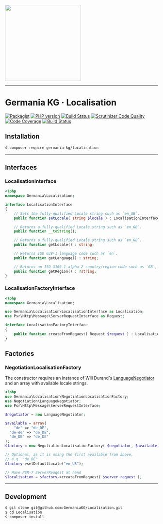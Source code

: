 <img src="https://static.germania-kg.com/logos/ga-logo-2016-web.svgz" width="250px">

------



# Germania KG · Localisation



[![Packagist](https://img.shields.io/packagist/v/germania-kg/localisation.svg?style=flat)](https://packagist.org/packages/germania-kg/localisation)
[![PHP version](https://img.shields.io/packagist/php-v/germania-kg/localisation.svg)](https://packagist.org/packages/germania-kg/localisation)
[![Build Status](https://img.shields.io/travis/GermaniaKG/Localisation.svg?label=Travis%20CI)](https://travis-ci.org/GermaniaKG/Localisation)
[![Scrutinizer Code Quality](https://scrutinizer-ci.com/g/GermaniaKG/Localisation/badges/quality-score.png?b=master)](https://scrutinizer-ci.com/g/GermaniaKG/Localisation/?branch=master)
[![Code Coverage](https://scrutinizer-ci.com/g/GermaniaKG/Localisation/badges/coverage.png?b=master)](https://scrutinizer-ci.com/g/GermaniaKG/Localisation/?branch=master)
[![Build Status](https://scrutinizer-ci.com/g/GermaniaKG/Localisation/badges/build.png?b=master)](https://scrutinizer-ci.com/g/GermaniaKG/Localisation/build-status/master)


## Installation

```bash
$ composer require germania-kg/localisation
```





---



## Interfaces

### LocalisationInterface

```php
<?php
namespace Germania\Localisation;

interface LocalisationInterface 
{
    // Sets the fully-qualified Locale string such as `en_GB`.
    public function setLocale( string $locale ) : LocalisationInterface;

    // Returns a fully-qualified Locale string such as `en_GB`.
    public function __toString();

    // Returns a fully-qualified Locale string such as `en_GB`.
    public function getLocale() : string;

    // Returns ISO 639-1 language code such as `en`.
    public function getLanguage() : string;

  	// Returns an ISO 3166-1 alpha-2 country/region code such as `GB`, if possible.
    public function getRegion() : ?string;
}

```



### LocalisationFactoryInterface

```php
<?php
namespace Germania\Localisation;

use Germania\Localisation\LocalisationInterface as Localisation;
use Psr\Http\Message\ServerRequestInterface as Request;

interface LocalisationFactoryInterface
{
    public function createFromRequest( Request $request ) : Localisation;
}

```



## Factories

### NegotiationLocalisationFactory

The constructor requires an instance of Will Durand´s [LanguageNegotiator](https://github.com/willdurand/Negotiation) and an array with available locale strings.

```php
<?php
use Germania\Localisation\NegotiationLocalisationFactory;
use Negotiation\LanguageNegotiator;
use Psr\Http\Message\ServerRequestInterface;

$negotiator = new LanguageNegotiator;

$available = array(
	"de" => "de_DE",
  "de-de" => "de_DE",
  "de_DE" => "de_DE"
);
$factory = new NegotiationLocalisationFactory( $negotiator, $available);

// Optional, as it is using the first available from above, 
// e.g. "de_DE"
$factory->setDefaultLocale("en_US");

// Have PSR-7 ServerReuqest at hand
$localisation = $factory->createFromRequest( $server_request );
```





------



## Development

```bash
$ git clone git@github.com:GermaniaKG/Localisation.git
$ cd Localisation
$ composer install
```

